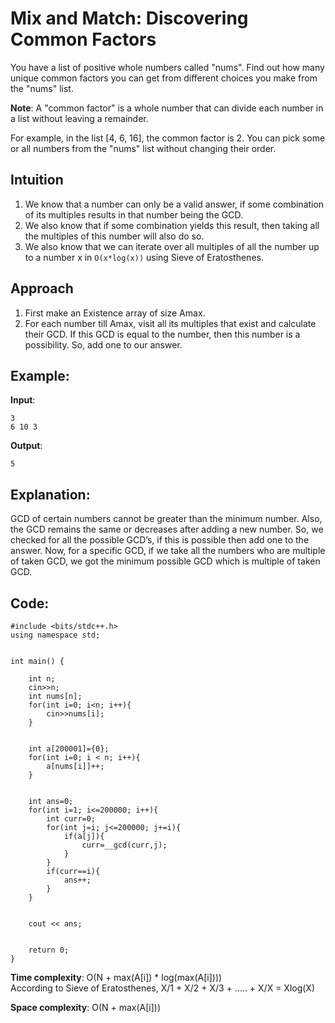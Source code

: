 # Mix and Match: Discovering Common Factors

You have a list of positive whole numbers called "nums". Find out how many unique common factors you can get from different choices you make from the "nums" list.

**Note**: A "common factor" is a whole number that can divide each number in a list without leaving a remainder.

For example, in the list [4, 6, 16], the common factor is 2.
You can pick some or all numbers from the "nums" list without changing their order.

## Intuition
1.	We know that a number can only be a valid answer, if some combination of its multiples results in that number being the GCD. 
2.	We also know that if some combination yields this result, then taking all the multiples of this number will also do so.
3.	We also know that we can iterate over all multiples of all the number up to a number x in ```O(x*log(x))``` using Sieve of Eratosthenes.

## Approach

1.	First make an Existence array of size Amax.
2.	For each number till Amax, visit all its multiples that exist and calculate their GCD.
If this GCD is equal to the number, then this number is a possibility. So, add one to our answer.

## Example: 
**Input**:

```
3
6 10 3 
```
**Output**: 
```
5
```

## Explanation: 

GCD of certain numbers cannot be greater than the minimum number. Also, the GCD remains the same or decreases after adding a new number. So, we checked for all the possible GCD’s, if this is possible then add one to the answer. Now, for a specific GCD, if we take all the numbers who are multiple of taken GCD, we got the minimum possible GCD which is multiple of taken GCD.

## Code:
```
#include <bits/stdc++.h> 
using namespace std;


int main() {
    
    int n;
    cin>>n; 
    int nums[n];
    for(int i=0; i<n; i++){
        cin>>nums[i];
    }
    
    
    int a[200001]={0};
    for(int i=0; i < n; i++){
        a[nums[i]]++;
    }
    
    
    int ans=0;
    for(int i=1; i<=200000; i++){
        int curr=0;
        for(int j=i; j<=200000; j+=i){
            if(a[j]){
                curr=__gcd(curr,j);
            }
        }
        if(curr==i){
            ans++; 
        }
    }
    
    
    cout << ans;


    return 0;
}
```


**Time complexity**:  O(N + max(A[i]) * log(max(A[i])))  
According to Sieve of Eratosthenes, X/1 + X/2 + X/3 + ….. + X/X = Xlog(X)

**Space complexity**: O(N + max(A[i]))